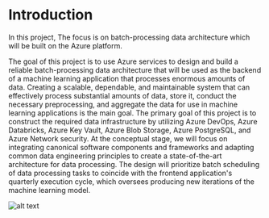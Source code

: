 # Introduction 
In this project, The focus is on batch-processing data architecture which will be built on the Azure platform. 

The goal of this project is to use Azure services to design and build a reliable batch-processing data architecture that will be used as the backend of a machine learning application that processes enormous amounts of data. Creating a scalable, dependable, and maintainable system that can effectively process substantial amounts of data, store it, conduct the necessary preprocessing, and aggregate the data for use in machine learning applications is the main goal. The primary goal of this project is to construct the required data infrastructure by utilizing Azure DevOps, Azure Databricks, Azure Key Vault, Azure Blob Storage, Azure PostgreSQL, and Azure Network security. At the conceptual stage, we will focus on integrating canonical software components and frameworks and adapting common data engineering principles to create a state-of-the-art architecture for data processing. The design will prioritize batch scheduling of data processing tasks to coincide with the frontend application's quarterly execution cycle, which oversees producing new iterations of the machine learning model. 

![alt text](http://url/to/img.png)
